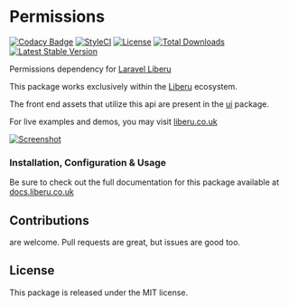 # Permissions

[![Codacy Badge](https://app.codacy.com/project/badge/Grade/9e6c16aa475d4504b2ebfb64063c1782)](https://www.codacy.com/gh/laravel-liberu/permissions?utm_source=github.com&amp;utm_medium=referral&amp;utm_content=laravel-liberu/permissions&amp;utm_campaign=Badge_Grade) 
[![StyleCI](https://github.styleci.io/repos/94779938/shield?branch=master)](https://github.styleci.io/repos/94779938)
[![License](https://poser.pugx.org/laravel-liberu/permissions/license)](https://packagist.org/packages/laravel-liberu/permissions)
[![Total Downloads](https://poser.pugx.org/laravel-liberu/permissions/downloads)](https://packagist.org/packages/laravel-liberu/permissions)
[![Latest Stable Version](https://poser.pugx.org/laravel-liberu/permissions/version)](https://packagist.org/packages/laravel-liberu/permissions)

Permissions dependency for [Laravel Liberu](https://github.com/laravel-liberu/Liberu)

This package works exclusively within the [Liberu](https://github.com/laravel-liberu/Liberu) ecosystem.

The front end assets that utilize this api are present in the [ui](https://github.com/liberu-ui/ui) package.

For live examples and demos, you may visit [liberu.co.uk](https://www.liberu.co.uk)

[![Screenshot](https://laravel-liberu.github.io/permissions/screenshots/bulma_029_thumb.png)](https://laravel-liberu.github.io/permissions/screenshots/bulma_029.png)

### Installation, Configuration & Usage

Be sure to check out the full documentation for this package available at [docs.liberu.co.uk](https://docs.liberu.co.uk/backend/permissions.html)

## Contributions

are welcome. Pull requests are great, but issues are good too.

## License

This package is released under the MIT license.
